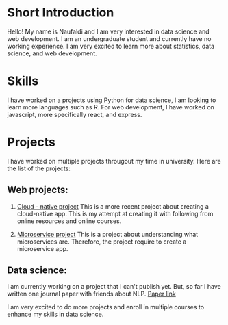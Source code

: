 # Short Introduction
Hello! My name is Naufaldi and I am very interested in data science and web development. I am an undergraduate student and currently have no working experience. I am very excited to learn more about statistics, data science, and web development.

# Skills
I have worked on a projects using Python for data science, I am looking to learn more languages such as R. For web development, I have worked on javascript, more specifically react, and express. 

# Projects
I have worked on multiple projects througout my time in university. Here are the list of the projects:

## Web projects:
1. [Cloud - native project](https://github.com/MNaufaldi/COMP6573001-2021-Project)
This is a more recent project about creating a cloud-native app. This is my attempt at creating it with following from online resources and online courses.

2. [Microservice project](https://github.com/MNaufaldi/web-project)
This is a project about understanding what microservices are. Therefore, the project require to create a microservice app.

## Data science:
I am currently working on a project that I can't publish yet. But, so far I have written one journal paper with friends about NLP.
[Paper link](https://ieeexplore.ieee.org/document/9533198)

I am very excited to do more projects and enroll in multiple courses to enhance my skills in data science.

